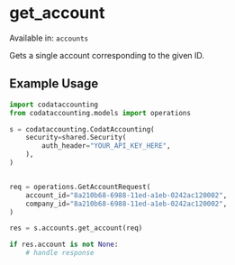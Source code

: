 # get_account
Available in: `accounts`

Gets a single account corresponding to the given ID.

## Example Usage
```python
import codataccounting
from codataccounting.models import operations

s = codataccounting.CodatAccounting(
    security=shared.Security(
        auth_header="YOUR_API_KEY_HERE",
    ),
)


req = operations.GetAccountRequest(
    account_id="8a210b68-6988-11ed-a1eb-0242ac120002",
    company_id="8a210b68-6988-11ed-a1eb-0242ac120002",
)

res = s.accounts.get_account(req)

if res.account is not None:
    # handle response
```